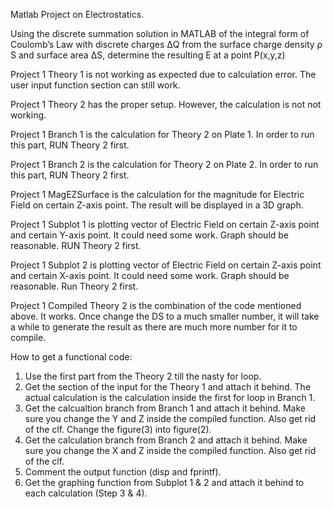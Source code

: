 Matlab Project on Electrostatics.

Using the discrete summation solution in MATLAB of the integral form of Coulomb’s Law with discrete charges ΔQ from the surface charge density ρ S and surface area ΔS, determine the resulting E at a point P(x,y,z)

Project 1 Theory 1 is not working as expected due to calculation error. The user input function section can still work.

Project 1 Theory 2 has the proper setup. However, the calculation is not not working.

Project 1 Branch 1 is the calculation for Theory 2 on Plate 1. In order to run this part, RUN Theory 2 first.

Project 1 Branch 2 is the calculation for Theory 2 on Plate 2. In order to run this part, RUN Theory 2 first.

Project 1 MagEZSurface is the calculation for the magnitude for Electric Field on certain Z-axis point. 
  The result will be displayed in a 3D graph.
  
Project 1 Subplot 1 is plotting vector of Electric Field on certain Z-axis point and certain Y-axis point.
  It could need some work. Graph should be reasonable. RUN Theory 2 first.

Project 1 Subplot 2 is plotting vector of Electric Field on certain Z-axis point and certain X-axis point.
  It could need some work. Graph should be reasonable. Run Theory 2 first.
  
Project 1 Compiled Theory 2 is the combination of the code mentioned above. It works. Once change the DS to a much smaller number, it will take a while to generate the result as there are much more number for it to compile.



How to get a functional code:

1.  Use the first part from the Theory 2 till the nasty for loop.
2.  Get the section of the input for the Theory 1 and attach it behind.
    The actual calculation is the calculation inside the first for loop in Branch 1.
3.  Get the calcualtion branch from Branch 1 and attach it behind.
    Make sure you change the Y and Z inside the compiled function. Also get rid of the clf. Change the figure(3) into figure(2).
4.  Get the calculation branch from Branch 2 and attach it behind.
    Make sure you change the X and Z inside the compiled function. Also get rid of the clf.
5.  Comment the output function (disp and fprintf).
6.  Get the graphing function from Subplot 1 & 2 and attach it behind to each calculation (Step 3 & 4).

